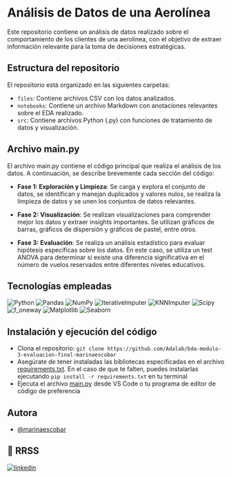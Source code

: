 # Análisis de Datos de una Aerolínea

Este repositorio contiene un análisis de datos realizado sobre el comportamiento de los clientes de una aerolínea, con el objetivo de extraer información relevante para la toma de decisiones estratégicas.

## Estructura del repositorio
El repositorio está organizado en las siguientes carpetas:

- `files`: Contiene archivos CSV con los datos analizados.
- `notebooks`: Contiene un archivo Markdown con anotaciones relevantes sobre el EDA realizado.
- `src`: Contiene archivos Python (.py) con funciones de tratamiento de datos y visualización.

## Archivo main.py
El archivo main.py contiene el código principal que realiza el análisis de los datos. A continuación, se describe brevemente cada sección del código:

- **Fase 1: Exploración y Limpieza**: Se carga y explora el conjunto de datos, se identifican y manejan duplicados y valores nulos, se realiza la limpieza de datos y se unen los conjuntos de datos relevantes.

- **Fase 2: Visualización**: Se realizan visualizaciones para comprender mejor los datos y extraer insights importantes. Se utilizan gráficos de barras, gráficos de dispersión y gráficos de pastel, entre otros.

- **Fase 3: Evaluación**: Se realiza un análisis estadístico para evaluar hipótesis específicas sobre los datos. En este caso, se utiliza un test ANOVA para determinar si existe una diferencia significativa en el número de vuelos reservados entre diferentes niveles educativos.

## Tecnologías empleadas
![Python](https://img.shields.io/badge/Python-%233776AB?style=flat&logo=python&logoColor=white)
![Pandas](https://img.shields.io/badge/Pandas-%23150458?style=flat&logo=pandas&logoColor=white)
![NumPy](https://img.shields.io/badge/NumPy-%23013243?style=flat&logo=numpy)
![IterativeImputer](https://img.shields.io/badge/IterativeImputer-%234AB27B?style=flat)
![KNNImputer](https://img.shields.io/badge/KNNImputer-%234AB27B?style=flat)
![Scipy](https://img.shields.io/badge/Scipy-%230C55A5?style=flat)
![f_oneway](https://img.shields.io/badge/f_oneway-%230C55A5?style=flat)
![Matplotlib](https://img.shields.io/badge/Matplotlib-%23588998?style=flat&logo=matplotlib)
![Seaborn](https://img.shields.io/badge/Seaborn-%2346A4CC?style=flat&logo=seaborn&logoColor=white)

## Instalación y ejecución del código
- Clona el repositorio: `git clone https://github.com/Adalab/bda-modulo-3-evaluacion-final-marinaescobar`
- Asegúrate de tener instaladas las bibliotecas especificadas en el archivo [requirements.txt](https://github.com/Adalab/bda-modulo-3-evaluacion-final-marinaescobar/blob/main/requirements.txt). En el caso de que te falten, puedes instalarlas ejecutando `pip install -r requirements.txt` en tu terminal
- Ejecuta el archivo [main.py](https://github.com/Adalab/bda-modulo-3-evaluacion-final-marinaescobar/blob/main/main.py) desde VS Code o tu programa de editor de código de preferencia

## Autora
- [@marinaescobar](https://www.github.com/marinaescobar)

## 🔗 RRSS
[![linkedin](https://img.shields.io/badge/linkedin-0A66C2?style=for-the-badge&logo=linkedin&logoColor=white)](https://www.linkedin.com/in/marinaescobarperez/)
